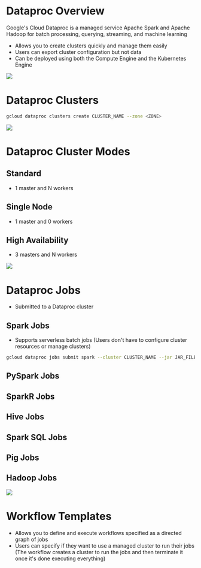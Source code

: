 # Dataproc Overview 

Google's Cloud Dataproc is a managed service Apache Spark and Apache Hadoop for batch processing, querying, streaming, and machine learning

* Allows you to create clusters quickly and manage them easily
* Users can export cluster configuration but not data
* Can be deployed using both the Compute Engine and the Kubernetes Engine

![](https://github.com/JonmarCorpuz/SecondBrain/blob/main/Assets/Whitespace.png)

# Dataproc Clusters

```Bash
gcloud dataproc clusters create CLUSTER_NAME --zone <ZONE>
```

![](https://github.com/JonmarCorpuz/SecondBrain/blob/main/Assets/Whitespace.png)

# Dataproc Cluster Modes

## Standard

* 1 master and N workers

## Single Node

* 1 master and 0 workers

## High Availability

* 3 masters and N workers

![](https://github.com/JonmarCorpuz/SecondBrain/blob/main/Assets/Whitespace.png)

# Dataproc Jobs

* Submitted to a Dataproc cluster

## Spark Jobs

* Supports serverless batch jobs (Users don't have to configure cluster resources or manage clusters)

```Bash
gcloud dataproc jobs submit spark --cluster CLUSTER_NAME --jar JAR_FILE
```

## PySpark Jobs

## SparkR Jobs

## Hive Jobs

## Spark SQL Jobs

## Pig Jobs

## Hadoop Jobs

![](https://github.com/JonmarCorpuz/SecondBrain/blob/main/Assets/Whitespace.png)

# Workflow Templates

* Allows you to define and execute workflows specified as a directed graph of jobs
* Users can specify if they want to use a managed cluster to run their jobs (The workflow creates a cluster to run the jobs and then terminate it once it's done executing everything)
